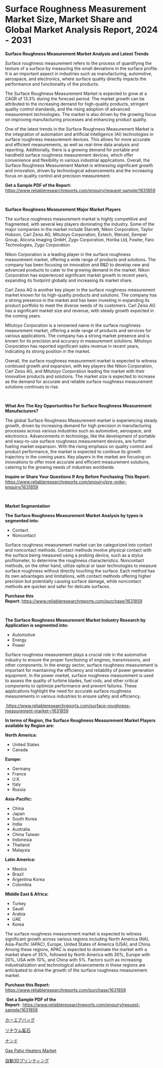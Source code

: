 <p><h1>Surface Roughness Measurement Market Size, Market Share and Global Market Analysis Report, 2024 - 2031</h1></p><p><strong>Surface Roughness Measurement Market Analysis and Latest Trends</strong></p>
<p><p>Surface roughness measurement refers to the process of quantifying the texture of a surface by measuring the small deviations in the surface profile. It is an important aspect in industries such as manufacturing, automotive, aerospace, and electronics, where surface quality directly impacts the performance and functionality of the products.</p><p>The Surface Roughness Measurement Market is expected to grow at a CAGR of 13.3% during the forecast period. The market growth can be attributed to the increasing demand for high-quality products, stringent quality control standards, and the rising adoption of advanced measurement technologies. The market is also driven by the growing focus on improving manufacturing processes and enhancing product quality.</p><p>One of the latest trends in the Surface Roughness Measurement Market is the integration of automation and artificial intelligence (AI) technologies in surface roughness measurement devices. This allows for more accurate and efficient measurements, as well as real-time data analysis and reporting. Additionally, there is a growing demand for portable and handheld surface roughness measurement devices, which offer convenience and flexibility in various industrial applications. Overall, the Surface Roughness Measurement Market is witnessing significant growth and innovation, driven by technological advancements and the increasing focus on quality control and precision measurement.</p></p>
<p><strong>Get a Sample PDF of the Report:&nbsp;</strong> <a href="https://www.reliableresearchreports.com/enquiry/request-sample/1631859">https://www.reliableresearchreports.com/enquiry/request-sample/1631859</a></p>
<p>&nbsp;</p>
<p><strong>Surface Roughness Measurement Major Market Players</strong></p>
<p><p>The surface roughness measurement market is highly competitive and fragmented, with several key players dominating the industry. Some of the major companies in the market include Starrett, Nikon Corporation, Taylor Hobson, Carl Zeiss AG, Mitutoyo Corporation, Extech, Wenzel, Semper Group, Alicona Imaging GmbH, Zygo Corporation, Horiba Ltd, Fowler, Faro Technologies, Zygo Corporation. </p><p>Nikon Corporation is a leading player in the surface roughness measurement market, offering a wide range of products and solutions. The company has been focusing on innovation and R&D to develop new and advanced products to cater to the growing demand in the market. Nikon Corporation has experienced significant market growth in recent years, expanding its footprint globally and increasing its market share.</p><p>Carl Zeiss AG is another key player in the surface roughness measurement market known for its high-quality products and solutions. The company has a strong presence in the market and has been investing in expanding its product portfolio to meet the diverse needs of its customers. Carl Zeiss AG has a significant market size and revenue, with steady growth expected in the coming years.</p><p>Mitutoyo Corporation is a renowned name in the surface roughness measurement market, offering a wide range of products and services for various applications. The company has a strong market presence and is known for its precision and accuracy in measurement solutions. Mitutoyo Corporation has reported significant sales revenue in recent years, indicating its strong position in the market.</p><p>Overall, the surface roughness measurement market is expected to witness continued growth and expansion, with key players like Nikon Corporation, Carl Zeiss AG, and Mitutoyo Corporation leading the market with their innovative products and solutions. The market size is expected to increase as the demand for accurate and reliable surface roughness measurement solutions continues to rise.</p></p>
<p>&nbsp;</p>
<p><strong>What Are The Key Opportunities For Surface Roughness Measurement Manufacturers?</strong></p>
<p><p>The global Surface Roughness Measurement market is experiencing steady growth, driven by increasing demand for high precision in manufacturing processes across various industries such as automotive, aerospace, and electronics. Advancements in technology, like the development of portable and easy-to-use surface roughness measurement devices, are further fueling market expansion. With the rising emphasis on quality control and product performance, the market is expected to continue its growth trajectory in the coming years. Key players in the market are focusing on innovations to offer more accurate and efficient measurement solutions, catering to the growing needs of industries worldwide.</p></p>
<p><strong>Inquire or Share Your Questions If Any Before Purchasing This Report:</strong> <a href="https://www.reliableresearchreports.com/enquiry/pre-order-enquiry/1631859">https://www.reliableresearchreports.com/enquiry/pre-order-enquiry/1631859</a></p>
<p>&nbsp;</p>
<p><strong>Market Segmentation</strong></p>
<p><strong>The Surface Roughness Measurement Market Analysis by types is segmented into:</strong></p>
<p><ul><li>Contact</li><li>Noncontact</li></ul></p>
<p><p>Surface roughness measurement market can be categorized into contact and noncontact methods. Contact methods involve physical contact with the surface being measured using a probing device, such as a stylus profilometer, to determine the roughness characteristics. Noncontact methods, on the other hand, utilize optical or laser technologies to measure surface roughness without directly touching the surface. Each method has its own advantages and limitations, with contact methods offering higher precision but potentially causing surface damage, while noncontact methods are quicker and safer for delicate surfaces.</p></p>
<p><strong>Purchase this Report:&nbsp;</strong><a href="https://www.reliableresearchreports.com/purchase/1631859">https://www.reliableresearchreports.com/purchase/1631859</a></p>
<p>&nbsp;</p>
<p><strong>The Surface Roughness Measurement Market Industry Research by Application is segmented into:</strong></p>
<p><ul><li>Automotive</li><li>Energy</li><li>Power</li></ul></p>
<p><p>Surface roughness measurement plays a crucial role in the automotive industry to ensure the proper functioning of engines, transmissions, and other components. In the energy sector, surface roughness measurement is important for maintaining the efficiency and reliability of power generation equipment. In the power market, surface roughness measurement is used to assess the quality of turbine blades, fuel rods, and other critical components to optimize performance and prevent failures. These applications highlight the need for accurate surface roughness measurements in various industries to ensure safety and efficiency.</p></p>
<p><a href="https://www.reliableresearchreports.com/surface-roughness-measurement-market-r1631859">&nbsp;https://www.reliableresearchreports.com/surface-roughness-measurement-market-r1631859</a></p>
<p><strong>In terms of Region, the Surface Roughness Measurement Market Players available by Region are:</strong></p>
<p>
    <p> <strong> North America: </strong>
        <ul>
            <li>United States</li>
            <li>Canada</li>
        </ul>
        </p> 
    <p> <strong> Europe: </strong>
        <ul>
            <li>Germany</li>
            <li>France</li>
            <li>U.K.</li>
            <li>Italy</li>
            <li>Russia</li>
        </ul>
        </p> 
    <p> <strong> Asia-Pacific: </strong>
        <ul>
            <li>China</li>
            <li>Japan</li>
            <li>South Korea</li>
            <li>India</li>
            <li>Australia</li>
            <li>China Taiwan</li>
            <li>Indonesia</li>
            <li>Thailand</li>
            <li>Malaysia</li>
        </ul>
        </p> 
    <p> <strong> Latin America: </strong>
        <ul>
            <li>Mexico</li>
            <li>Brazil</li>
            <li>Argentina Korea</li>
            <li>Colombia</li>
        </ul>
        </p> 
    <p> <strong> Middle East & Africa: </strong>
        <ul>
            <li>Turkey</li>
            <li>Saudi</li>
            <li>Arabia</li>
            <li>UAE</li>
            <li>Korea</li>
        </ul>
    </p>
    </p>
<p><p>The surface roughness measurement market is expected to witness significant growth across various regions including North America (NA), Asia-Pacific (APAC), Europe, United States of America (USA), and China. Among these regions, APAC is expected to dominate the market with a market share of 35%, followed by North America with 30%, Europe with 20%, USA with 10%, and China with 5%. Factors such as increasing industrialization and technological advancements in these regions are anticipated to drive the growth of the surface roughness measurement market.</p></p>
<p><strong>Purchase this Report: </strong><a href="https://www.reliableresearchreports.com/purchase/1631859">https://www.reliableresearchreports.com/purchase/1631859</a></p>
<p>&nbsp;<strong>Get a Sample PDF of the Report:&nbsp;&nbsp;</strong><a href="https://www.reliableresearchreports.com/enquiry/request-sample/1631859">https://www.reliableresearchreports.com/enquiry/request-sample/1631859</a></p>
<p><strong></strong></p>
<p><p><a href="https://github.com/avbqbctihcbe2/Market-Research-Report-List-1/blob/main/449458642707.md">カーエアバッグ</a></p><p><a href="https://github.com/one-cool-chick/Market-Research-Report-List-1/blob/main/986959234516.md">リチウム鉱石</a></p><p><a href="https://medium.com/@orlohagenes_12279/nand%E3%83%9E%E3%83%BC%E3%82%B1%E3%83%83%E3%83%88-%E7%AB%B6%E4%BA%89%E5%88%86%E6%9E%90-%E5%B8%82%E5%A0%B4%E5%8B%95%E5%90%91-2031%E5%B9%B4%E3%81%BE%E3%81%A7%E3%81%AE%E4%BA%88%E6%B8%AC-fb23dac87252">ナンド</a></p><p><a href="https://github.com/tamvrosiya/Market-Research-Report-List-3/blob/main/gas-patio-heaters-market.md">Gas Patio Heaters Market</a></p><p><a href="https://medium.com/@jaylonlesch1993/%E8%87%AA%E5%8B%953d%E3%83%97%E3%83%AA%E3%83%B3%E3%83%88%E5%B8%82%E5%A0%B4-%E5%B8%82%E5%A0%B4cagr-%E5%B8%82%E5%A0%B4%E3%83%88%E3%83%AC%E3%83%B3%E3%83%89-%E3%81%8A%E3%82%88%E3%81%B3%E6%88%90%E9%95%B7%E6%88%A6%E7%95%A5%E3%81%AB%E9%96%A2%E3%81%99%E3%82%8Binsights-88b0b8fb2587">自動3Dプリンティング</a></p></p>